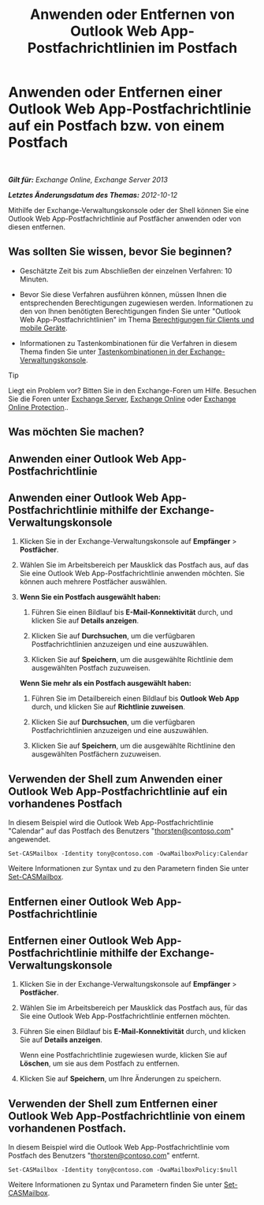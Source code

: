 ﻿---
title: 'Anwenden oder Entfernen von Outlook Web App-Postfachrichtlinien im Postfach'
TOCTitle: Anwenden oder Entfernen einer Outlook Web App-Postfachrichtlinie auf ein Postfach bzw. von einem Postfach
ms:assetid: 51d8e269-b0d5-4bc7-9b3d-0460871e54fa
ms:mtpsurl: https://technet.microsoft.com/de-de/library/Dd876884(v=EXCHG.150)
ms:contentKeyID: 50475649
ms.date: 04/24/2018
mtps_version: v=EXCHG.150
ms.translationtype: HT
---

# Anwenden oder Entfernen einer Outlook Web App-Postfachrichtlinie auf ein Postfach bzw. von einem Postfach

 

_**Gilt für:** Exchange Online, Exchange Server 2013_

_**Letztes Änderungsdatum des Themas:** 2012-10-12_

Mithilfe der Exchange-Verwaltungskonsole oder der Shell können Sie eine Outlook Web App-Postfachrichtlinie auf Postfächer anwenden oder von diesen entfernen.

## Was sollten Sie wissen, bevor Sie beginnen?

  - Geschätzte Zeit bis zum Abschließen der einzelnen Verfahren: 10 Minuten.

  - Bevor Sie diese Verfahren ausführen können, müssen Ihnen die entsprechenden Berechtigungen zugewiesen werden. Informationen zu den von Ihnen benötigten Berechtigungen finden Sie unter "Outlook Web App-Postfachrichtlinien" im Thema [Berechtigungen für Clients und mobile Geräte](clients-and-mobile-devices-permissions-exchange-2013-help.md).

  - Informationen zu Tastenkombinationen für die Verfahren in diesem Thema finden Sie unter [Tastenkombinationen in der Exchange-Verwaltungskonsole](keyboard-shortcuts-in-the-exchange-admin-center-exchange-online-protection-help.md).


> [!TIP]
> Liegt ein Problem vor? Bitten Sie in den Exchange-Foren um Hilfe. Besuchen Sie die Foren unter <A href="https://go.microsoft.com/fwlink/p/?linkid=60612">Exchange Server</A>, <A href="https://go.microsoft.com/fwlink/p/?linkid=267542">Exchange Online</A> oder <A href="https://go.microsoft.com/fwlink/p/?linkid=285351">Exchange Online Protection</A>..



## Was möchten Sie machen?

## Anwenden einer Outlook Web App-Postfachrichtlinie

## Anwenden einer Outlook Web App-Postfachrichtlinie mithilfe der Exchange-Verwaltungskonsole

1.  Klicken Sie in der Exchange-Verwaltungskonsole auf **Empfänger** \> **Postfächer**.

2.  Wählen Sie im Arbeitsbereich per Mausklick das Postfach aus, auf das Sie eine Outlook Web App-Postfachrichtlinie anwenden möchten. Sie können auch mehrere Postfächer auswählen.

3.  **Wenn Sie ein Postfach ausgewählt haben:** 
    
    1.  Führen Sie einen Bildlauf bis **E-Mail-Konnektivität** durch, und klicken Sie auf **Details anzeigen**.
    
    2.  Klicken Sie auf **Durchsuchen**, um die verfügbaren Postfachrichtlinien anzuzeigen und eine auszuwählen.
    
    3.  Klicken Sie auf **Speichern**, um die ausgewählte Richtlinie dem ausgewählten Postfach zuzuweisen.
    
    **Wenn Sie mehr als ein Postfach ausgewählt haben:** 
    
    1.  Führen Sie im Detailbereich einen Bildlauf bis **Outlook Web App** durch, und klicken Sie auf **Richtlinie zuweisen**.
    
    2.  Klicken Sie auf **Durchsuchen**, um die verfügbaren Postfachrichtlinien anzuzeigen und eine auszuwählen.
    
    3.  Klicken Sie auf **Speichern**, um die ausgewählte Richtlinine den ausgewählten Postfächern zuzuweisen.

## Verwenden der Shell zum Anwenden einer Outlook Web App-Postfachrichtlinie auf ein vorhandenes Postfach

In diesem Beispiel wird die Outlook Web App-Postfachrichtlinie "Calendar" auf das Postfach des Benutzers "thorsten@contoso.com" angewendet.

    Set-CASMailbox -Identity tony@contoso.com -OwaMailboxPolicy:Calendar

Weitere Informationen zur Syntax und zu den Parametern finden Sie unter [Set-CASMailbox](https://technet.microsoft.com/de-de/library/bb125264\(v=exchg.150\)).

## Entfernen einer Outlook Web App-Postfachrichtlinie

## Entfernen einer Outlook Web App-Postfachrichtlinie mithilfe der Exchange-Verwaltungskonsole

1.  Klicken Sie in der Exchange-Verwaltungskonsole auf **Empfänger** \> **Postfächer**.

2.  Wählen Sie im Arbeitsbereich per Mausklick das Postfach aus, für das Sie eine Outlook Web App-Postfachrichtlinie entfernen möchten.

3.  Führen Sie einen Bildlauf bis **E-Mail-Konnektivität** durch, und klicken Sie auf **Details anzeigen**.
    
    Wenn eine Postfachrichtlinie zugewiesen wurde, klicken Sie auf **Löschen**, um sie aus dem Postfach zu entfernen.

4.  Klicken Sie auf **Speichern**, um Ihre Änderungen zu speichern.

## Verwenden der Shell zum Entfernen einer Outlook Web App-Postfachrichtlinie von einem vorhandenen Postfach.

In diesem Beispiel wird die Outlook Web App-Postfachrichtlinie vom Postfach des Benutzers "thorsten@contoso.com" entfernt.

    Set-CASMailbox -Identity tony@contoso.com -OwaMailboxPolicy:$null

Weitere Informationen zu Syntax und Parametern finden Sie unter [Set-CASMailbox](https://technet.microsoft.com/de-de/library/bb125264\(v=exchg.150\)).

